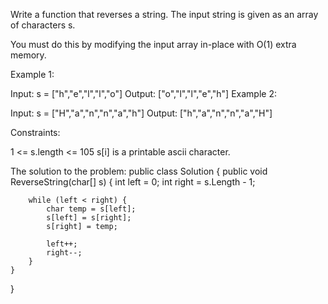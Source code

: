 Write a function that reverses a string. The input string is given as an array of characters s.

You must do this by modifying the input array in-place with O(1) extra memory.

 

Example 1:

Input: s = ["h","e","l","l","o"]
Output: ["o","l","l","e","h"]
Example 2:

Input: s = ["H","a","n","n","a","h"]
Output: ["h","a","n","n","a","H"]
 

Constraints:

1 <= s.length <= 105
s[i] is a printable ascii character.

The solution to the problem:
public class Solution {
    public void ReverseString(char[] s) {
        int left = 0;
        int right = s.Length - 1;

        while (left < right) {
            char temp = s[left];
            s[left] = s[right];
            s[right] = temp;

            left++;
            right--;
        }
    }
}